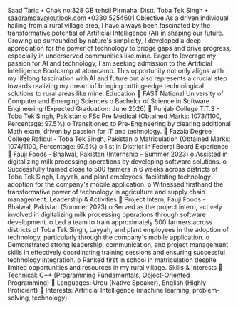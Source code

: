 Saad Tariq
• Chak no.328 GB tehsil Pirmahal Distt. Toba Tek Singh • saadramday@outlook.com •0330 5254601
Objective
As a driven individual hailing from a rural village area, I have always been fascinated by the transformative potential of 
Artificial Intelligence (AI) in shaping our future. Growing up surrounded by nature's simplicity, I developed a deep 
appreciation for the power of technology to bridge gaps and drive progress, especially in underserved communities like 
mine. Eager to leverage my passion for AI and technology, I am seeking admission to the Artificial Intelligence Bootcamp at 
atomcamp. This opportunity not only aligns with my lifelong fascination with AI and future but also represents a crucial 
step towards realizing my dream of bringing cutting-edge technological solutions to rural areas like mine.
 Education
 FAST National University of Computer and Emerging Sciences
o Bachelor of Science in Software Engineering (Expected Graduation: June 2026)
 Punjab College T.T.S - Toba Tek Singh, Pakistan
o FSc Pre Medical (Obtained Marks: 1073/1100, Percentage: 97.5%)
o Transitioned to Pre-Engineering by clearing additional Math exam, driven by passion for IT and technology.
 Fazaia Degree College Rafiqui - Toba Tek Singh, Pakistan
o Matriculation (Obtained Marks: 1074/1100, Percentage: 97.6%)
o 1
st in District in Federal Board
 Experience
 Fauji Foods - Bhalwal, Pakistan (Internship - Summer 2023)
o Assisted in digitalizing milk processing operations by developing software solutions.
o Successfully trained close to 500 farmers in 6 weeks across districts of Toba Tek Singh, Layyah, and plant 
employees, facilitating technology adoption for the company's mobile application.
o Witnessed firsthand the transformative power of technology in agriculture and supply chain management.
 Leadership & Activities
 Project Intern, Fauji Foods - Bhalwal, Pakistan (Summer 2023)
o Served as the project intern, actively involved in digitalizing milk processing operations through software 
development.
o Led a team to train approximately 500 farmers across districts of Toba Tek Singh, Layyah, and plant 
employees in the adoption of technology, particularly through the company's mobile application.
o Demonstrated strong leadership, communication, and project management skills in effectively 
coordinating training sessions and ensuring successful technology integration.
o Ranked first in school in matriculation despite limited opportunities and resources in my rural village.
Skills & Interests
 Technical: C++ (Programming Fundamentals, Object-Oriented Programming)
 Languages: Urdu (Native Speaker), English (Highly Proficient)
 Interests: Artificial Intelligence (machine learning, problem-solving, technology)